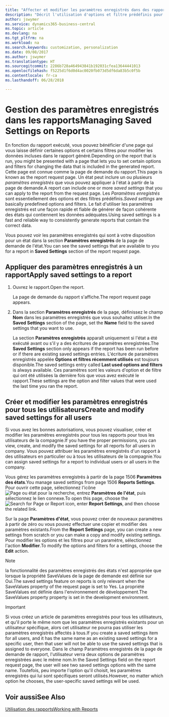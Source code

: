 ```yaml
---
title: "Affecter et modifier les paramètres enregistrés dans des rapports | Microsoft Docs"
description: "Décrit l'utilisation d'options et filtre prédéfinis pour personnaliser un rapport et pour générer les données exactes."
author: jswymer
ms.service: dynamics365-business-central
ms.topic: article
ms.devlang: na
ms.tgt_pltfrm: na
ms.workload: na
ms.search.keywords: customization, personalization
ms.date: 09/08/2017
ms.author: jswymer
ms.translationtype: HT
ms.sourcegitcommit: 2286b728a464943841b192031cfea13644441013
ms.openlocfilehash: f5225d1f6d0d4ac0020fb073d5df6da83b5c0f5b
ms.contentlocale: fr-ca
ms.lasthandoff: 06/28/2018

---
```

# <a name="managing-saved-settings-on-reports"></a><span data-ttu-id="0fef0-103">Gestion des paramètres enregistrés dans les rapports</span><span class="sxs-lookup"><span data-stu-id="0fef0-103">Managing Saved Settings on Reports</span></span>
<span data-ttu-id="0fef0-104">En fonction du rapport exécuté, vous pouvez bénéficier d'une page qui vous laisse définir certaines options et certains filtres pour modifier les données incluses dans le rapport généré.</span><span class="sxs-lookup"><span data-stu-id="0fef0-104">Depending on the report that is run, you might be presented with a page that lets you to set certain options and filters for changing the data that is included in the generated report.</span></span> <span data-ttu-id="0fef0-105">Cette page est connue comme la page de demande du rapport.</span><span class="sxs-lookup"><span data-stu-id="0fef0-105">This page is known as the report request page.</span></span> <span data-ttu-id="0fef0-106">Un état peut inclure un ou plusieurs *paramètres enregistrés* que vous pouvez appliquer à l'état à partir de la page de demande.</span><span class="sxs-lookup"><span data-stu-id="0fef0-106">A report can include one or more *saved settings* that you can apply to the report from the request page.</span></span> <span data-ttu-id="0fef0-107">Les *Paramètres enregistrés* sont essentiellement des options et des filtres prédéfinis.</span><span class="sxs-lookup"><span data-stu-id="0fef0-107">*Saved settings* are basically predefined options and filters.</span></span> <span data-ttu-id="0fef0-108">Le fait d'utiliser les paramètres enregistrés est une façon rapide et fiable de générer de façon cohérente des états qui contiennent les données adéquates.</span><span class="sxs-lookup"><span data-stu-id="0fef0-108">Using saved settings is a fast and reliable way to consistently generate reports that contain the correct data.</span></span>

<span data-ttu-id="0fef0-109">Vous pouvez voir les paramètres enregistrés qui sont à votre disposition pour un état dans la section **Paramètres enregistrés** de la page de demande de l'état.</span><span class="sxs-lookup"><span data-stu-id="0fef0-109">You can see the saved settings that are available to you for a report in **Saved Settings** section of the report request page.</span></span>  

## <a name="apply-saved-settings-to-a-report"></a><span data-ttu-id="0fef0-110">Appliquer des paramètres enregistrés à un rapport</span><span class="sxs-lookup"><span data-stu-id="0fef0-110">Apply saved settings to a report</span></span>
1. <span data-ttu-id="0fef0-111">Ouvrez le rapport.</span><span class="sxs-lookup"><span data-stu-id="0fef0-111">Open the report.</span></span>

   <span data-ttu-id="0fef0-112">La page de demande du rapport s'affiche.</span><span class="sxs-lookup"><span data-stu-id="0fef0-112">The report request page appears.</span></span>    
2. <span data-ttu-id="0fef0-113">Dans la section **Paramètres enregistrés** de la page, définissez le champ **Nom** dans les paramètres enregistrés que vous souhaitez utiliser.</span><span class="sxs-lookup"><span data-stu-id="0fef0-113">In the **Saved Settings** section of the page, set the **Name** field  to the saved settings that you want to use.</span></span>

   <span data-ttu-id="0fef0-114">La section **Paramètres enregistrés** apparaît uniquement si l'état a été exécuté avant ou s'il y a des écritures de paramètres enregistrées.</span><span class="sxs-lookup"><span data-stu-id="0fef0-114">The **Saved Settings** section only appears if the report has been run before or if there are existing saved settings entries.</span></span> <span data-ttu-id="0fef0-115">L'écriture de paramètres enregistrés appelée **Options et filtres récemment utilisés** est toujours disponible.</span><span class="sxs-lookup"><span data-stu-id="0fef0-115">The saved settings entry called **Last used options and filters** is always available.</span></span> <span data-ttu-id="0fef0-116">Ces paramètres sont les valeurs d'option et de filtre qui ont été utilisées la dernière fois que vous avez exécuté le rapport.</span><span class="sxs-lookup"><span data-stu-id="0fef0-116">These settings are the option and filter values that were used the last time you ran the report.</span></span>

## <a name="create-and-modify-saved-settings-for-all-users"></a><span data-ttu-id="0fef0-117">Créer et modifier les paramètres enregistrés pour tous les utilisateurs</span><span class="sxs-lookup"><span data-stu-id="0fef0-117">Create and modify saved settings for all users</span></span>
<span data-ttu-id="0fef0-118">Si vous avez les bonnes autorisations, vous pouvez visualiser, créer et modifier les paramètres enregistrés pour tous les rapports pour tous les utilisateurs de la compagnie.</span><span class="sxs-lookup"><span data-stu-id="0fef0-118">If you have the proper permissions, you can view, create, and modify the saved settings for all reports for all users in company.</span></span> <span data-ttu-id="0fef0-119">Vous pouvez attribuer les paramètres enregistrés d'un rapport à des utilisateurs en particulier ou à tous les utilisateurs de la compagnie.</span><span class="sxs-lookup"><span data-stu-id="0fef0-119">You can assign saved settings for a report to individual users or all users in the company.</span></span>

<span data-ttu-id="0fef0-120">Vous gérez les paramètres enregistrés à partir de la page 1506 **Paramètres des états**.</span><span class="sxs-lookup"><span data-stu-id="0fef0-120">You manage saved settings from page 1506 **Reports Settings**.</span></span> <span data-ttu-id="0fef0-121">Pour ouvrir cette page, sélectionnez l'icône ![Page ou état pour la recherche](media/ui-search/search_small.png "Page ou état pour la recherche"), entrez **Paramètres de l'état**, puis sélectionnez le lien connexe.</span><span class="sxs-lookup"><span data-stu-id="0fef0-121">To open this page, choose the ![Search for Page or Report](media/ui-search/search_small.png "Search for Page or Report icon") icon, enter **Report Settings**, and then choose the related link.</span></span>

<span data-ttu-id="0fef0-122">Sur la page **Paramètres d'état**, vous pouvez créer de nouveaux paramètres à partir de zéro ou vous pouvez effectuer une copier et modifier des paramètres existants.</span><span class="sxs-lookup"><span data-stu-id="0fef0-122">From the **Report Settings** page, you can create a new settings from scratch or you can make a copy and modify existing settings.</span></span> <span data-ttu-id="0fef0-123">Pour modifier les options et les filtres pour un paramètre, sélectionnez l'action **Modifier**.</span><span class="sxs-lookup"><span data-stu-id="0fef0-123">To modify the options and filters for a settings, choose the **Edit** action.</span></span>

> [!NOTE]
> <span data-ttu-id="0fef0-124">la fonctionnalité des paramètres enregistrés des états n'est appropriée que lorsque la propriété SaveValues de la page de demande est définie sur Oui.</span><span class="sxs-lookup"><span data-stu-id="0fef0-124">The saved settings feature on reports is only relevant when the SaveValues property of the request page is set to Yes.</span></span> <span data-ttu-id="0fef0-125">La propriété SaveValues est définie dans l'environnement de développement.</span><span class="sxs-lookup"><span data-stu-id="0fef0-125">The SaveValues property property is set in the development environment.</span></span>  

> [!Important]
> <span data-ttu-id="0fef0-126">Si vous créez un article de paramètres enregistrés pour tous les utilisateurs, et qu'il porte le même nom que les paramètres enregistrés existants pour un utilisateur spécifique, alors cet utilisateur ne pourra pas utiliser les paramètres enregistrés affectés à tous.</span><span class="sxs-lookup"><span data-stu-id="0fef0-126">If you create a saved settings item for all users, and it has the same name as an existing saved settings for a specific user, then that user will not be able to use the saved settings that is assigned to everyone.</span></span>  <span data-ttu-id="0fef0-127">Dans le champ Paramètres enregistrés de la page de demande de rapport, l'utilisateur verra deux options de paramètres enregistrées avec le même nom.</span><span class="sxs-lookup"><span data-stu-id="0fef0-127">In the Saved Settings field on the report request page, the user will see two saved settings options with the same name.</span></span> <span data-ttu-id="0fef0-128">Toutefois, peu importe l'option qu'il choisit, les paramètres enregistrés qui lui sont spécifiques seront utilisés.</span><span class="sxs-lookup"><span data-stu-id="0fef0-128">However, no matter which option he chooses, the user-specific saved settings will be used.</span></span>

## <a name="see-also"></a><span data-ttu-id="0fef0-129">Voir aussi</span><span class="sxs-lookup"><span data-stu-id="0fef0-129">See Also</span></span>
[<span data-ttu-id="0fef0-130">Utilisation des rapports</span><span class="sxs-lookup"><span data-stu-id="0fef0-130">Working with Reports</span></span>](ui-work-report.md)  

